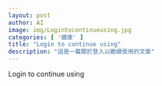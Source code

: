 ```yaml
---
layout: post
author: AI
image: img/Logintocontinueusing.jpg
categories: [ '健康' ]
title: "Login to continue using"  
description: "這是一篇關於登入以繼續使用的文章"
---
```

Login to continue using